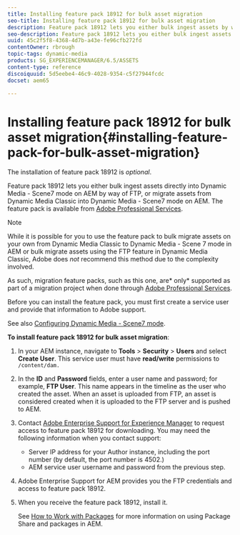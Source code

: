 ```yaml
---
title: Installing feature pack 18912 for bulk asset migration
seo-title: Installing feature pack 18912 for bulk asset migration
description: Feature pack 18912 lets you either bulk ingest assets by way of FTP, or migrate assets from Dynamic Media Classic into Dynamic Media on AEM. This optional feature pack is available from Adobe support.
seo-description: Feature pack 18912 lets you either bulk ingest assets by way of FTP, or migrate assets from Dynamic Media Classic into Dynamic Media on AEM. This optional feature pack is available from Adobe support.
uuid: 45c2f5f8-4368-4d7b-a43e-fe96cfb272fd
contentOwner: rbrough
topic-tags: dynamic-media
products: SG_EXPERIENCEMANAGER/6.5/ASSETS
content-type: reference
discoiquuid: 5d5eebe4-46c9-4028-9354-c5f27944fcdc
docset: aem65

---
```


# Installing feature pack 18912 for bulk asset migration{#installing-feature-pack-for-bulk-asset-migration}

The installation of feature pack 18912 is *optional*.

Feature pack 18912 lets you either bulk ingest assets directly into Dynamic Media - Scene7 mode on AEM by way of FTP, or migrate assets from Dynamic Media Classic into Dynamic Media - Scene7 mode on AEM. The feature pack is available from [Adobe Professional Services](https://www.adobe.com/experience-cloud/consulting-services.html).

>[!NOTE]
>
>While it is possible for you to use the feature pack to bulk migrate assets on your own from Dynamic Media Classic to Dynamic Media - Scene 7 mode in AEM or bulk migrate assets using the FTP feature in Dynamic Media Classic, Adobe does *not* recommend this method due to the complexity involved.
>
>As such, migration feature packs, such as this one, are* only* supported as part of a migration project when done through [Adobe Professional Services](https://www.adobe.com/experience-cloud/consulting-services.html).

Before you can install the feature pack, you must first create a service user and provide that information to Adobe support.

See also [Configuring Dynamic Media - Scene7 mode](/help/assets/config-dms7.md).

**To install feature pack 18912 for bulk asset migration**:

1. In your AEM instance, navigate to **Tools** > **Security** > **Users** and select **Create User**. This service user must have **read/write** permissions to `/content/dam.`
1. In the **ID** and **Password** fields, enter a user name and password; for example, **FTP User**. This name appears in the timeline as the user who created the asset. When an asset is uploaded from FTP, an asset is considered created when it is uploaded to the FTP server and is pushed to AEM.
1. Contact [Adobe Enterprise Support for Experience Manager](https://helpx.adobe.com/contact/enterprise-support.ec.html) to request access to feature pack 18912 for downloading. You may need the following information when you contact support:

    * Server IP address for your Author instance, including the port number (by default, the port number is 4502.)
    * AEM service user username and password from the previous step.

1. Adobe Enterprise Support for AEM provides you the FTP credentials and access to feature pack 18912.
1. When you receive the feature pack 18912, install it.

   See [How to Work with Packages](/help/sites-administering/package-manager.md) for more information on using Package Share and packages in AEM.

